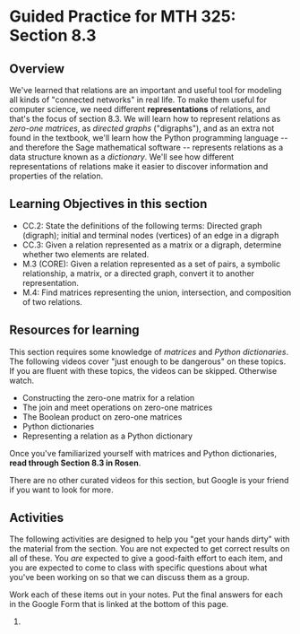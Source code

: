 Guided Practice for MTH 325: Section 8.3
========================================

## Overview 

We've learned that relations are an important and useful tool for modeling all kinds of "connected networks" in real life. To make them useful for computer science, we need different __representations__ of relations, and that's the focus of section 8.3. We will learn how to represent relations as _zero-one matrices_, as _directed graphs_ ("digraphs"), and as an extra not found in the textbook, we'll learn how the Python programming language -- and therefore the Sage mathematical software -- represents relations as a data structure known as a _dictionary_. We'll see how different representations of relations make it easier to discover information and properties of the relation. 

## Learning Objectives in this section

+ CC.2: State the definitions of the following terms: Directed graph (digraph); initial and terminal nodes (vertices) of an edge in a digraph
+ CC.3: Given a relation represented as a matrix or a digraph, determine whether two elements are related. 
+ M.3 (CORE): Given a relation represented as a set of pairs, a symbolic relationship, a matrix, or a directed graph, convert it to another representation. 
+ M.4: Find matrices representing the union, intersection, and composition of two relations. 

## Resources for learning

This section requires some knowledge of _matrices_ and _Python dictionaries_. The following videos cover "just enough to be dangerous" on these topics. If you are fluent with these topics, the videos can be skipped. Otherwise watch. 

+ Constructing the zero-one matrix for a relation
+ The join and meet operations on zero-one matrices 
+ The Boolean product on zero-one matrices 
+ Python dictionaries
+ Representing a relation as a Python dictionary

Once you've familiarized yourself with matrices and Python dictionaries, __read through Section 8.3 in Rosen__. 

There are no other curated videos for this section, but Google is your friend if you want to look for more. 

## Activities 

The following activities are designed to help you "get your hands dirty" with the material from the section. You are not expected to get correct results on all of these. You _are_ expected to give a good-faith effort to each item, and you are expected to come to class with specific questions about what you've been working on so that we can discuss them as a group. 

Work each of these items out in your notes. Put the final answers for each in the Google Form that is linked at the bottom of this page. 

1. 